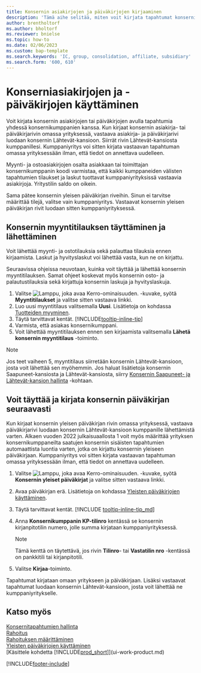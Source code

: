```yaml
---
title: Konsernin asiakirjojen ja päiväkirjojen kirjaaminen
description: 'Tämä aihe selitää, miten voit kirjata tapahtumat konsernikumppanien kanssa konsernin asiakirjojen tai päiväkirjojen avulla.'
author: brentholtorf
ms.author: bholtorf
ms.reviewer: bnielse
ms.topic: how-to
ms.date: 02/06/2023
ms.custom: bap-template
ms.search.keywords: 'IC, group, consolidation, affiliate, subsidiary'
ms.search.form: '600, 610'
---
```

# Konserniasiakirjojen ja -päiväkirjojen käyttäminen

Voit kirjata konsernin asiakirjojen tai päiväkirjojen avulla tapahtumia yhdessä konsernikumppanien kanssa. Kun kirjaat konsernin asiakirja- tai päiväkirjarivin omassa yrityksessä, vastaava asiakirja- ja päiväkirjarivi luodaan konsernin Lähtevät-kansioon. Siirrät rivin Lähtevät-kansiosta kumppanillesi. Kumppaniyritys voi sitten kirjata vastaavan tapahtuman omassa yrityksessään ilman, että tiedot on annettava uudelleen.

Myynti- ja ostoasiakirjojen osalta asiakkaan tai toimittajan konsernikumppanin koodi varmistaa, että kaikki kumppaneiden välisten tapahtumien tilaukset ja laskut tuottavat kumppaniyrityksissä vastaavia asiakirjoja. Yritystilin saldo on oikein.

Sama pätee konsernin yleisen päiväkirjan riveihin. Sinun ei tarvitse määrittää tilejä, valitse vain kumppaniyritys. Vastaavat konsernin yleisen päiväkirjan rivit luodaan sitten kumppaniyrityksessä.

## Konsernin myyntitilauksen täyttäminen ja lähettäminen

Voit lähettää myynti- ja ostotilauksia sekä palauttaa tilauksia ennen kirjaamista. Laskut ja hyvityslaskut voi lähettää vasta, kun ne on kirjattu.

Seuraavissa ohjeissa neuvotaan, kuinka voit täyttää ja lähettää konsernin myyntitilauksen. Samat ohjeet koskevat myös konsernin osto- ja palautustilauksia sekä kirjattuja konsernin laskuja ja hyvityslaskuja.  

1. Valitse ![Lamppu, joka avaa Kerro-ominaisuuden.](media/ui-search/search_small.png "Kerro, mitä haluat tehdä") -kuvake, syötä **Myyntitilaukset** ja valitse sitten vastaava linkki.  
2. Luo uusi myyntitilaus valitsemalla **Uusi**. Lisätietoja on kohdassa [Tuotteiden myyminen](sales-how-sell-products.md).  
3. Täytä tarvittavat kentät. [!INCLUDE[tooltip-inline-tip](includes/tooltip-inline-tip_md.md)]
4. Varmista, että asiakas konsernikumppani.
5. Voit lähettää myyntitilauksen ennen sen kirjaamista valitsemalla **Lähetä konsernin myyntitilaus** -toiminto.

> [!NOTE]
> Jos teet vaiheen 5, myyntitilaus siirretään konsernin Lähtevät-kansioon, josta voit lähettää sen myöhemmin. Jos haluat lisätietoja konsernin Saapuneet-kansiosta ja Lähtevät-kansiosta, siirry [Konsernin Saapuneet- ja Lähtevät-kansion hallinta](intercompany-how-manage-intercompany-inbox.md) -kohtaan.

## Voit täyttää ja kirjata konsernin päiväkirjan seuraavasti

Kun kirjaat konsernin yleisen päiväkirjan rivin omassa yrityksessä, vastaava päiväkirjarivi luodaan konsernin Lähtevät-kansioon kumppanille lähettämistä varten. Alkaen vuoden 2022 julkaisuaallosta 1 voit myös määrittää yrityksen konsernikumppaneilta saatujen konsernin sisäisten tapahtumien automaattista luontia varten, jotka on kirjattu konsernin yleiseen päiväkirjaan. Kumppaniyritys voi sitten kirjata vastaavan tapahtuman omassa yrityksessään ilman, että tiedot on annettava uudelleen.

1. Valitse ![Lamppu, joka avaa Kerro-ominaisuuden.](media/ui-search/search_small.png "Kerro, mitä haluat tehdä") -kuvake, syötä **Konsernin yleiset päiväkirjat** ja valitse sitten vastaava linkki.  
2. Avaa päiväkirjan erä. Lisätietoja on kohdassa [Yleisten päiväkirjojen käyttäminen](ui-work-general-journals.md).
3. Täytä tarvittavat kentät. [!INCLUDE [tooltip-inline-tip_md](../archive/invoicing/includes/tooltip-inline-tip_md.md)]
4. Anna **Konsernikumppanin KP-tilinro** kentässä se konsernin kirjanpitotilin numero, jolle summa kirjataan kumppaniyrityksessä.

    > [!NOTE]
    > Tämä kenttä on täytettävä, jos rivin **Tilinro**- tai **Vastatilin nro** -kentässä on pankkitili tai kirjanpitotili.  
5. Valitse **Kirjaa**-toiminto.

Tapahtumat kirjataan omaan yritykseen ja päiväkirjaan. Lisäksi vastaavat tapahtumat luodaan konsernin Lähtevät-kansioon, josta voit lähettää ne kumppaniyritykselle.

## Katso myös

[Konsernitapahtumien hallinta](intercompany-manage.md)  
[Rahoitus](finance.md)  
[Rahoituksen määrittäminen](finance-setup-finance.md)  
[Yleisten päiväkirjojen käyttäminen](ui-work-general-journals.md)  
[Käsittele kohdetta [!INCLUDE[prod_short](includes/prod_short.md)]](ui-work-product.md)


[!INCLUDE[footer-include](includes/footer-banner.md)]